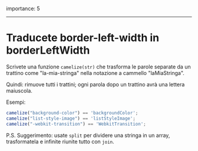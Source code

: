 importance: 5

---

# Traducete border-left-width in borderLeftWidth

Scrivete una funzione `camelize(str)` che trasforma le parole separate da un trattino come "la-mia-stringa" nella notazione a cammello "laMiaStringa".

Quindi: rimuove tutti i trattini; ogni parola dopo un trattino avrà una lettera maiuscola.

Esempi:

```js
camelize("background-color") == 'backgroundColor';
camelize("list-style-image") == 'listStyleImage';
camelize("-webkit-transition") == 'WebkitTransition';
```

P.S. Suggerimento: usate `split` per dividere una stringa in un array, trasformatela e infinite riunite tutto con `join`.

